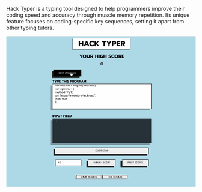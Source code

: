 Hack Typer is a typing tool designed to help programmers improve their coding speed and accuracy through muscle memory repetition. Its unique feature focuses on coding-specific key sequences, setting it apart from other typing tutors.

![Demo](./src/assets/demo/Hack-typer.gif)
